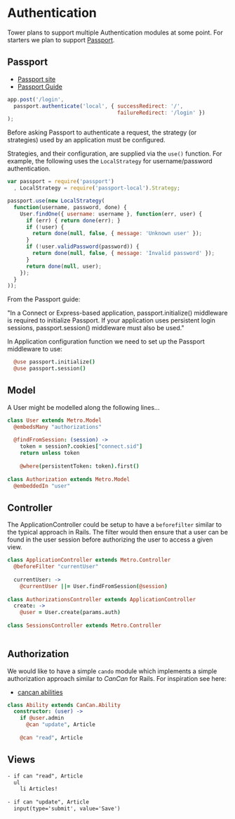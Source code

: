 # Authentication

Tower plans to support multiple Authentication modules at some point. For starters we plan to support [Passport](https://github.com/jaredhanson/passport).

## Passport

- [Passport site](http://passportjs.org/)
- [Passport Guide](http://passportjs.org/guide/index.html)

``` javascript
app.post('/login',
  passport.authenticate('local', { successRedirect: '/',
                                   failureRedirect: '/login' })
);
```

Before asking Passport to authenticate a request, the strategy (or strategies) used by an application must be configured.

Strategies, and their configuration, are supplied via the `use()` function. For example, the following uses the `LocalStrategy` for username/password authentication.

``` javascript
var passport = require('passport')
  , LocalStrategy = require('passport-local').Strategy;

passport.use(new LocalStrategy(
  function(username, password, done) {
    User.findOne({ username: username }, function(err, user) {
      if (err) { return done(err); }
      if (!user) {
        return done(null, false, { message: 'Unknown user' });
      }
      if (!user.validPassword(password)) {
        return done(null, false, { message: 'Invalid password' });
      }
      return done(null, user);
    });
  }
));
```

From the Passport guide:

"In a Connect or Express-based application, passport.initialize() middleware is required to initialize Passport. If your application uses persistent login sessions, passport.session() middleware must also be used."

In Application configuration function we need to set up the Passport middleware to use:

``` coffeescript
  @use passport.initialize()
  @use passport.session()
```

## Model

A User might be modelled along the following lines...

``` coffeescript
class User extends Metro.Model
  @embedsMany "authorizations"
  
  @findFromSession: (session) ->
    token = session?.cookies["connect.sid"]
    return unless token
    
    @where(persistentToken: token).first()
  
class Authorization extends Metro.Model
  @embeddedIn "user"
```

## Controller

The ApplicationController could be setup to have a `beforefilter` similar to the typical approach in Rails.
The filter would then ensure that a user can be found in the user session before authorizing the user to access a given view.

``` coffeescript
class ApplicationController extends Metro.Controller
  @beforeFilter "currentUser"
  
  currentUser: ->
    @currentUser ||= User.findFromSession(@session)
  
class AuthorizationsController extends ApplicationController
  create: ->
    @user = User.create(params.auth)
    
class SessionsController extends Metro.Controller
  
```

## Authorization

We would like to have a simple `cando` module which implements a simple authorization approach similar to _CanCan_ for Rails. For inspiration see here:

- [cancan abilities](https://github.com/ryanb/cancan/wiki/Defining-Abilities)

``` coffeescript
class Ability extends CanCan.Ability
  constructor: (user) ->
    if @user.admin
      @can "update", Article
    
    @can "read", Article
```

## Views

``` html
- if can "read", Article
  ul
    li Articles!
    
- if can "update", Article
  input(type='submit', value='Save')
```